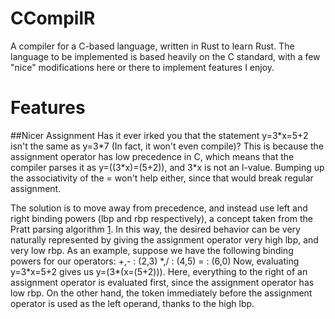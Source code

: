 # CCompilR
A compiler for a C-based language, written in Rust to learn Rust. The language to be implemented is based heavily on the C standard, with a few "nice" modifications here or there to implement features I enjoy.

# Features
##Nicer Assignment
Has it ever irked you that the statement y=3\*x=5+2 isn't the same as y=3\*7 (In fact, it won't even compile)? This is because the assignment operator has low precedence in C, which means that the compiler parses it as y=((3\*x)=(5+2)), and 3\*x is not an l-value. Bumping up the associativity of the = won't help either, since that would break regular assignment. 

The solution is to move away from precedence, and instead use left and right binding powers (lbp and rbp respectively), a concept taken from the Pratt parsing algorithm [1](https://dl.acm.org/doi/pdf/10.1145/512927.512931). In this way, the desired behavior can be very naturally represented by giving the assignment operator very high lbp, and very low rbp. As an example, suppose we have the following binding powers for our operators:
+,- : (2,3)
\*,/ : (4,5) 
= : (6,0)
Now, evaluating y=3\*x=5+2 gives us y=(3*(x=(5+2))). Here, everything to the right of an assignment operator is evaluated first, since the assignment operator has low rbp. On the other hand, the token immediately before the assignment operator is used as the left operand, thanks to the high lbp. 
